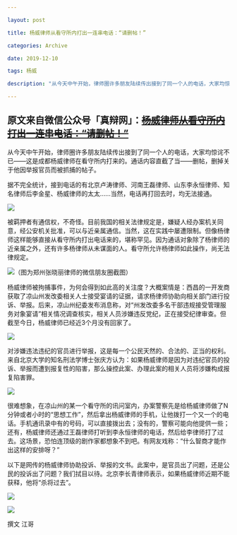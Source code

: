 ```yaml
---

layout: post

title: 杨威律师从看守所内打出一连串电话：“请删帖！”

categories: Archive

date: 2019-12-10

tags: 杨威

description: "从今天中午开始，律师圈许多朋友陆续传出接到了同一个人的电话，大家均惊诧不已——这是成都杨威律师在看守所内打来的。通话内容直截了当——删帖，删掉关于他因举报官员而被抓捕的帖子。"

---
```


原文来自微信公众号「真辩网」：~~[杨威律师从看守所内打出一连串电话：“请删帖！”](https://archive.li/ZteYA#selection-61.25-109.1)~~
---

从今天中午开始，律师圈许多朋友陆续传出接到了同一个人的电话，大家均惊诧不已——这是成都杨威律师在看守所内打来的。通话内容直截了当——删帖，删掉关于他因举报官员而被抓捕的帖子。

据不完全统计，接到电话的有北京卢涛律师、河南王磊律师、山东李永恒律师、知名律师后李金星、杨威律师的太太……当然，电话再打回去时，均无法接通。

![](https://archive.li/ZteYA/171963930ee2d0b23bce0d72ba5dc04664d101a3.webp)

被羁押者有通信权，不奇怪。目前我国的相关法律规定是，嫌疑人经办案机关同意，经公安机关批准，可以与近亲属通信。当然，这在实践中屡遭限制。但像杨律师这样能够直接从看守所内打出电话来的，堪称罕见。因为通话对象除了杨律师的近亲属之外，还有许多杨律师从未谋面的人。看守所允许杨律师如此操作，尚无法律规定。

![](https://archive.li/ZteYA/64ec26d18d23e39c3a94cdca173448ea79b00467.webp)（图为郑州张晓丽律师的微信朋友圈截图）

杨威律师被拘捕事件，为何会得到如此高的关注度？大概案情是：西昌的一开发商获取了凉山州发改委相关人士接受宴请的证据，请求杨律师协助向相关部门进行投诉、举报。后来，凉山州纪委发布消息称，对“州发改委多名干部违规接受管理服务对象宴请”相关情况调查核实，相关人员涉嫌违反党纪，正在接受纪律审查。但截至今日，杨威律师已经近3个月没有回家了。

![](https://archive.li/ZteYA/3985aaa5d5668ba92cc065ad1c2753d9a2f1bf84.webp)

对涉嫌违法违纪的官员进行举报，这是每一个公民天然的、合法的、正当的权利。来自北京大学的知名刑法学博士张庆方认为：如果杨威律师是因为对违纪官员的投诉、举报而遭到报复性的陷害，那么操控此案、办理此案的相关人员将涉嫌构成报复陷害罪。

![](https://archive.li/ZteYA/de5ad9a450017baa79ab818a41fe1598cc081501.webp)

很难想象，在凉山州的某一个看守所的讯问室内，办案警察先是给杨威律师做了N分钟或者小时的“思想工作”，然后拿出杨威律师的手机，让他拨打一个又一个的电话。手机通讯录中有的号码，可以直接拨出去；没有的，警察可能向他提供一些；还有，杨威律师还通过王磊律师打听到李永恒律师的电话，然后给李律师打了过去。这场景，恐怕连顶级的剧作家都想象不到吧。有网友戏称：“什么智商才能作出这样的安排呀？”

以下是网传的杨威律师协助投诉、举报的文书。此案中，是官员出了问题，还是公民的投诉出了问题？我们拭目以待。北京李长青律师表示，如果杨威律师近期不能获释，他将“杀将过去”。

![](https://archive.li/ZteYA/a5ee576f5b03ec6ad4b7a99ea3331d5cb2183cb0.webp)

![](https://archive.li/ZteYA/ab5a440a8739eb84fd7f894ff10557d5bda62be0.webp)

撰文 江哥
